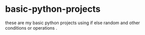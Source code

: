 # basic-python-projects
these are my basic python projects using if else random and other conditions or operations .
